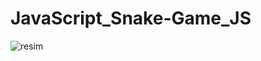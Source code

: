 # JavaScript_Snake-Game_JS

![resim](https://user-images.githubusercontent.com/55507463/111871599-1418b880-899c-11eb-947f-2b6afae4147e.png)
